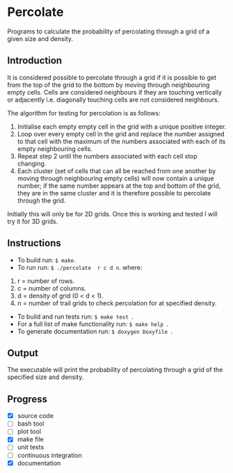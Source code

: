 # Percolate
Programs to calculate the probability of percolating through a grid of a given size and density.


## Introduction
It is considered possible to percolate through a grid if it is possible to get from the top of the grid to the bottom by moving through neighbouring empty cells. Cells are considered neighbours if they are touching vertically or adjacently i.e. diagonally touching cells are not considered neighbours.

The algorithm for testing for percolation is as follows:
1. Initialise each empty empty cell in the grid with a unique positive integer.
2. Loop over every empty cell in the grid and replace the number assigned to that cell with the maximum of the numbers associated with each of its empty neighbouring cells.
3. Repeat step 2 until the numbers associated with each cell stop changing. 
4. Each cluster (set of cells that can all be reached from one another by moving through neighbouring empty cells) will now contain a unique number; if the same number appears at the top and bottom of the grid, they are in the same cluster and it is therefore possible to percolate through the grid.   

Initially this will only be for 2D grids. Once this is working and tested I will try it for 3D grids.

## Instructions 

- To build run:  ```$ make```.
- To run run: ```$ ./percolate  r c d n```.
where: 
1. r = number of rows.
2. c = number of columns.
3. d = density of grid (0 < d < 1).
4. n = number of trail grids to check percolation for at specified density.

- To build and run tests run:  ```$ make test ```.
- For a full list of make functionality run: ```$ make help ```.
- To generate documentation run: ```$ doxygen Doxyfile ```.


## Output
The executable will print the probability of percolating through a grid of the specified size and density. 

## Progress
- [x] source code
- [ ] bash tool
- [ ] plot tool
- [x] make file
- [ ] unit tests
- [ ] continuous integration
- [x] documentation
